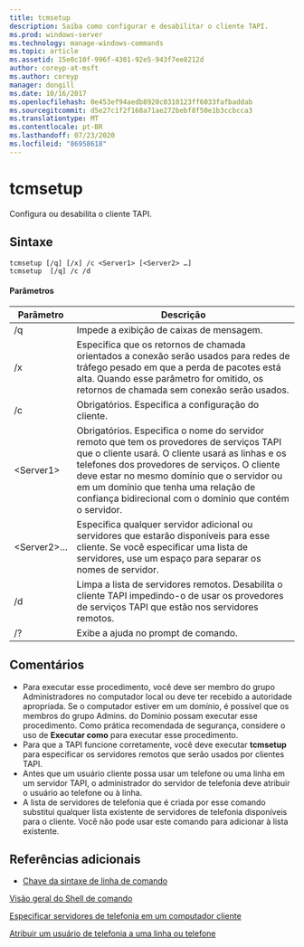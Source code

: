 ```yaml
---
title: tcmsetup
description: Saiba como configurar e desabilitar o cliente TAPI.
ms.prod: windows-server
ms.technology: manage-windows-commands
ms.topic: article
ms.assetid: 15e0c10f-996f-4301-92e5-943f7ee8212d
author: coreyp-at-msft
ms.author: coreyp
manager: dongill
ms.date: 10/16/2017
ms.openlocfilehash: 0e453ef94aedb8920c0310123ff6033fafbaddab
ms.sourcegitcommit: d5e27c1f2f168a71ae272bebf8f50e1b3ccbcca3
ms.translationtype: MT
ms.contentlocale: pt-BR
ms.lasthandoff: 07/23/2020
ms.locfileid: "86958618"
---
```

# <a name="tcmsetup"></a>tcmsetup



Configura ou desabilita o cliente TAPI.

## <a name="syntax"></a>Sintaxe

```
tcmsetup [/q] [/x] /c <Server1> [<Server2> …] 
tcmsetup  [/q] /c /d
```

#### <a name="parameters"></a>Parâmetros

|Parâmetro|Descrição|
|---------|-----------|
|/q|Impede a exibição de caixas de mensagem.|
|/x|Especifica que os retornos de chamada orientados a conexão serão usados para redes de tráfego pesado em que a perda de pacotes está alta. Quando esse parâmetro for omitido, os retornos de chamada sem conexão serão usados.|
|/c|Obrigatórios. Especifica a configuração do cliente.|
|\<Server1>|Obrigatórios. Especifica o nome do servidor remoto que tem os provedores de serviços TAPI que o cliente usará. O cliente usará as linhas e os telefones dos provedores de serviços. O cliente deve estar no mesmo domínio que o servidor ou em um domínio que tenha uma relação de confiança bidirecional com o domínio que contém o servidor.|
|\<Server2>…|Especifica qualquer servidor adicional ou servidores que estarão disponíveis para esse cliente. Se você especificar uma lista de servidores, use um espaço para separar os nomes de servidor.|
|/d|Limpa a lista de servidores remotos. Desabilita o cliente TAPI impedindo-o de usar os provedores de serviços TAPI que estão nos servidores remotos.|
|/?|Exibe a ajuda no prompt de comando.|

## <a name="remarks"></a>Comentários

-   Para executar esse procedimento, você deve ser membro do grupo Administradores no computador local ou deve ter recebido a autoridade apropriada. Se o computador estiver em um domínio, é possível que os membros do grupo Admins. do Domínio possam executar esse procedimento. Como prática recomendada de segurança, considere o uso de **Executar como** para executar esse procedimento.
-   Para que a TAPI funcione corretamente, você deve executar **tcmsetup** para especificar os servidores remotos que serão usados por clientes TAPI.
-   Antes que um usuário cliente possa usar um telefone ou uma linha em um servidor TAPI, o administrador do servidor de telefonia deve atribuir o usuário ao telefone ou à linha.
-   A lista de servidores de telefonia que é criada por esse comando substitui qualquer lista existente de servidores de telefonia disponíveis para o cliente. Você não pode usar este comando para adicionar à lista existente.

## <a name="additional-references"></a>Referências adicionais

- [Chave da sintaxe de linha de comando](command-line-syntax-key.md)

[Visão geral do Shell de comando](/previous-versions/windows/it-pro/windows-server-2003/cc737438(v=ws.10))

[Especificar servidores de telefonia em um computador cliente](/previous-versions/windows/it-pro/windows-server-2003/cc759226(v=ws.10))

[Atribuir um usuário de telefonia a uma linha ou telefone](/previous-versions/windows/it-pro/windows-server-2003/cc736875(v=ws.10))
